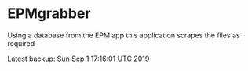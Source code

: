 # EPMgrabber
Using a database from the EPM app this application scrapes the files as required


Latest backup: Sun Sep 1 17:16:01 UTC 2019
